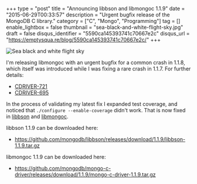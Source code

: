 +++
type = "post"
title = "Announcing libbson and libmongoc 1.1.9"
date = "2015-06-29T00:33:57"
description = "Urgent bugfix release of the MongoDB C library."
category = ["C", "Mongo", "Programming"]
tag = []
enable_lightbox = false
thumbnail = "sea-black-and-white-flight-sky.jpg"
draft = false
disqus_identifier = "5590ca145393741c70667e2c"
disqus_url = "https://emptysqua.re/blog/5590ca145393741c70667e2c/"
+++

<p><img style="display:block; margin-left:auto; margin-right:auto;" src="sea-black-and-white-flight-sky.jpg" alt="Sea black and white flight sky" title="Sea black and white flight sky" /></p>
<p>I'm releasing libmongoc with an urgent bugfix for a common crash in 1.1.8, which itself was introduced while I was fixing a rare crash in 1.1.7. For further details:</p>
<ul>
<li><a href="https://jira.mongodb.org/browse/CDRIVER-721">CDRIVER-721</a></li>
<li><a href="https://jira.mongodb.org/browse/CDRIVER-695">CDRIVER-695</a></li>
</ul>
<p>In the process of validating my latest fix I expanded test coverage, and noticed that <code>./configure --enable-coverage</code> didn't work. That is now fixed in <a href="http://mongoc.org/libbson/current/">libbson</a> and <a href="http://mongoc.org/libmongoc/current/">libmongoc</a>.</p>
<p>libbson 1.1.9 can be downloaded here:</p>
<ul>
<li><a href="https://github.com/mongodb/libbson/releases/download/1.1.9/libbson-1.1.9.tar.gz">https://github.com/mongodb/libbson/releases/download/1.1.9/libbson-1.1.9.tar.gz</a></li>
</ul>
<p>libmongoc 1.1.9 can be downloaded here:</p>
<ul>
<li><a href="https://github.com/mongodb/mongo-c-driver/releases/download/1.1.9/mongo-c-driver-1.1.9.tar.gz">https://github.com/mongodb/mongo-c-driver/releases/download/1.1.9/mongo-c-driver-1.1.9.tar.gz</a></li>
</ul>
